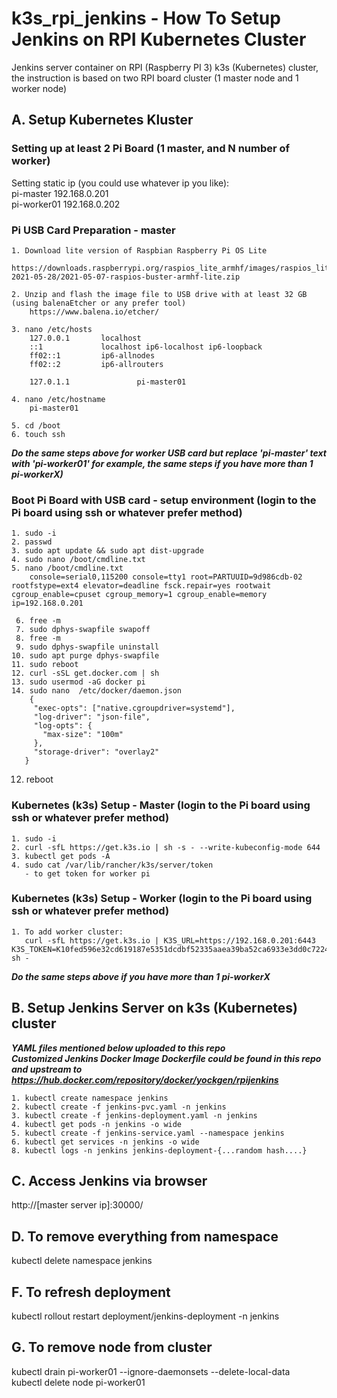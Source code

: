 # k3s_rpi_jenkins - How To Setup Jenkins on RPI Kubernetes Cluster
Jenkins server container on RPI (Raspberry PI 3) k3s (Kubernetes) cluster, the instruction is based on two RPI board cluster (1 master node and 1 worker node)

## A. Setup Kubernetes Kluster 

### Setting up at least 2 Pi Board (1 master, and N number of worker)
Setting static ip (you could use whatever ip you like):     
pi-master 192.168.0.201      
pi-worker01 192.168.0.202     

### Pi USB Card Preparation - master

    1. Download lite version of Raspbian Raspberry Pi OS Lite
        https://downloads.raspberrypi.org/raspios_lite_armhf/images/raspios_lite_armhf-2021-05-28/2021-05-07-raspios-buster-armhf-lite.zip
    
    2. Unzip and flash the image file to USB drive with at least 32 GB (using balenaEtcher or any prefer tool)
        https://www.balena.io/etcher/
        
    3. nano /etc/hosts 
        127.0.0.1       localhost
        ::1             localhost ip6-localhost ip6-loopback
        ff02::1         ip6-allnodes
        ff02::2         ip6-allrouters

        127.0.1.1               pi-master01
        
    4. nano /etc/hostname
        pi-master01
         
    5. cd /boot
    6. touch ssh
    
    
***Do the same steps above for worker USB card but replace 'pi-master' text with 'pi-worker01' for example, the same steps if you have more than 1 pi-workerX)***
    
    
### Boot Pi Board with USB card - setup environment  (login to the Pi board using ssh or whatever prefer method)
    1. sudo -i
    2. passwd
    3. sudo apt update && sudo apt dist-upgrade
    4. sudo nano /boot/cmdline.txt
    5. nano /boot/cmdline.txt
        console=serial0,115200 console=tty1 root=PARTUUID=9d986cdb-02 rootfstype=ext4 elevator=deadline fsck.repair=yes rootwait cgroup_enable=cpuset cgroup_memory=1 cgroup_enable=memory ip=192.168.0.201
        
     6. free -m
     7. sudo dphys-swapfile swapoff
     8. free -m
     9. sudo dphys-swapfile uninstall
    10. sudo apt purge dphys-swapfile
    11. sudo reboot 
    12. curl -sSL get.docker.com | sh
    13. sudo usermod -aG docker pi
    14. sudo nano  /etc/docker/daemon.json 
        {
         "exec-opts": ["native.cgroupdriver=systemd"],
         "log-driver": "json-file",
         "log-opts": {
           "max-size": "100m"
         },
         "storage-driver": "overlay2"
       }
       
   12. reboot


### Kubernetes (k3s) Setup - Master  (login to the Pi board using ssh or whatever prefer method)
    1. sudo -i
    2. curl -sfL https://get.k3s.io | sh -s - --write-kubeconfig-mode 644
    3. kubectl get pods -A
    4. sudo cat /var/lib/rancher/k3s/server/token
       - to get token for worker pi
        

### Kubernetes (k3s) Setup - Worker  (login to the Pi board using ssh or whatever prefer method)
    1. To add worker cluster:
       curl -sfL https://get.k3s.io | K3S_URL=https://192.168.0.201:6443 K3S_TOKEN=K10fed596e32cd619187e5351dcdbf52335aaea39ba52ca6933e3dd0c722483a1a9::server:55846f592aeffabb8c7ac70b7e3c3899 sh -

***Do the same steps above if you have more than 1 pi-workerX***


## B. Setup Jenkins Server on k3s (Kubernetes) cluster   
***YAML files mentioned below uploaded to this repo***   
***Customized Jenkins Docker Image Dockerfile could be found in this repo and upstream to https://hub.docker.com/repository/docker/yockgen/rpijenkins***  

    1. kubectl create namespace jenkins
    2. kubectl create -f jenkins-pvc.yaml -n jenkins
    3. kubectl create -f jenkins-deployment.yaml -n jenkins
    4. kubectl get pods -n jenkins -o wide
    5. kubectl create -f jenkins-service.yaml --namespace jenkins
    6. kubectl get services -n jenkins -o wide
    8. kubectl logs -n jenkins jenkins-deployment-{...random hash....}

## C. Access Jenkins via browser

http://[master server ip]:30000/

## D. To remove everything from namespace  
kubectl delete namespace jenkins  

## F. To refresh deployment   
kubectl rollout restart deployment/jenkins-deployment -n jenkins

## G. To remove node from cluster  
kubectl drain pi-worker01 --ignore-daemonsets --delete-local-data  
kubectl delete node pi-worker01  
